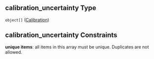 ## calibration_uncertainty Type

`object[]` ([Calibration](iea43_wra_data_model-properties-measurement-location-measurement-location-properties-measurement-point-measurement-point-properties-sensor-sensor-properties-calibration-calibration-properties-calibration-calibration.md))

## calibration_uncertainty Constraints

**unique items**: all items in this array must be unique. Duplicates are not allowed.
